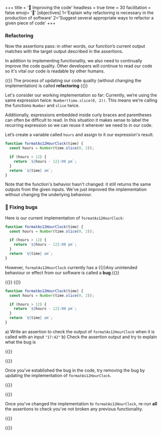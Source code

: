 +++
title = '🧹 Improving the code'
headless = true
time = 30
facilitation = false
emoji= '🧩'
[objectives]
1='Explain why refactoring is necessary in the production of software'
2='Suggest several appropriate ways to refactor a given piece of code'
+++

### Refactoring

Now the assertions pass: in other words, our function’s current output matches with the target output described in the assertions.

In addition to implementing functionality, we also need to continually improve the code quality.
Other developers will continue to read our code so it's vital our code is readable by other humans.

{{<note definition="Definition: refactoring">}}
The process of updating our code quality (without changing the implementation) is called **refactoring**
{{</note>}}

Let's consider our working implementation so far:
Currently, we’re using the same expression twice: `Number(time.slice(0, 2))`. This means we’re calling the functions `Number` and `slice` twice.

Additionally, expressions embedded inside curly braces and parentheses can often be difficult to read. In this situation it makes sense to label the recurring expression so we can reuse it wherever we need to in our code.

Let’s create a variable called `hours` and assign to it our expression's result.

```js
function formatAs12HourClock(time) {
  const hours = Number(time.slice(0, 2));

  if (hours > 12) {
    return `${hours - 12}:00 pm`;
  }
  return `${time} am`;
}
```

Note that the function's behavior hasn't changed: it still returns the same outputs from the given inputs. We've just improved the implementation without changing the underlying behaviour.

### 🐛 Fixing bugs

Here is our current implementation of `formatAs12HourClock`:

```js
function formatAs12HourClock(time) {
  const hours = Number(time.slice(0, 2));

  if (hours > 12) {
    return `${hours - 12}:00 pm`;
  }
  return `${time} am`;
}
```

However, `formatAs12HourClock` currently has a {{<tooltip title="bug">}}Any unintended behaviour or effect from our software is called a **bug**.{{</tooltip>}}

{{<tabs name="bug fix">}}
{{<tab name="⚖️ Check the code">}}

```js
function formatAs12HourClock(time) {
  const hours = Number(time.slice(0, 2));

  if (hours > 12) {
    return `${hours - 12}:00 pm`;
  }
  return `${time} am`;
}
```

a) Write an assertion to check the output of `formatAs12HourClock` when it is called with an input `"17:42"`
b) Check the assertion output and try to explain what the bug is

{{</tab>}}

{{<tab name="🔧 Fix">}}

Once you've established the bug in the code, try removing the bug by updating the implementation of `formatAs12HourClock`.

{{</tab>}}

{{<tab name="⚖️ Re-run assertions">}}

Once you've changed the implementation to `formatAs12HourClock`, re-run **all** the assertions to check you've not broken any previous functionality.

{{</tab>}}

{{</tabs>}}
